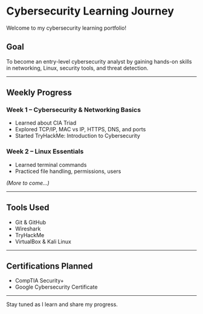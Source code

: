 # Cybersecurity Learning Journey

Welcome to my cybersecurity learning portfolio!

## Goal
To become an entry-level cybersecurity analyst by gaining hands-on skills in networking, Linux, security tools, and threat detection.

---

## Weekly Progress

### Week 1 – Cybersecurity & Networking Basics
- Learned about CIA Triad
- Explored TCP/IP, MAC vs IP, HTTPS, DNS, and ports
- Started TryHackMe: Introduction to Cybersecurity

### Week 2 – Linux Essentials
- Learned terminal commands
- Practiced file handling, permissions, users

_(More to come...)_

---

## Tools Used
- Git & GitHub
- Wireshark
- TryHackMe
- VirtualBox & Kali Linux

---

##  Certifications Planned
- CompTIA Security+
- Google Cybersecurity Certificate

---

Stay tuned as I learn and share my progress.
